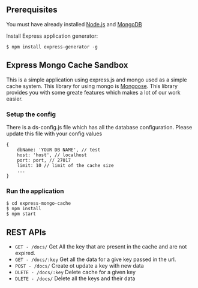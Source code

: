 ## Prerequisites

You must have already installed [Node.js](https://nodejs.org/) and  [MongoDB](https://www.mongodb.com/)

Install Express application generator:
```
$ npm install express-generator -g
```

## Express Mongo Cache Sandbox

This is a simple application using express.js and mongo used as a simple cache system. This library for using mongo is [Mongoose](https://mongoosejs.com/). This library provides you with some greate features which makes a lot of our work easier.


### Setup the config

There is a ds-config.js file which has all the database configuration. Please update this file with your config values

```$xslt
{
    dbName: 'YOUR DB NAME', // test
    host: 'host', // localhost
    port: port, // 27017
    limit: 10 // limit of the cache size
    ...
}
```


### Run the application

```
$ cd express-mongo-cache
$ npm install
$ npm start 

```



## REST APIs

 - `GET - /docs/`  Get All the key that are present in the cache and are not expired.
 - `GET - /docs/:key` Get all the data for a give key passed in the url.
 - `POST - /docs/`  Create ot update a key with new data
 - `DLETE - /docs/:key` Delete cache for a given key
 - `DLETE - /docs/` Delete all the keys and their data